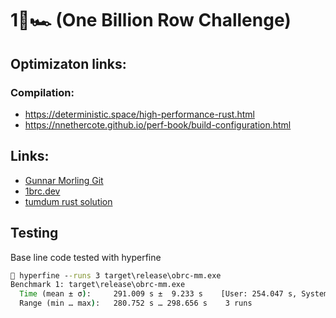 # 1🐝🏎 (One Billion Row Challenge)
## Optimizaton links: 
### Compilation: 
- https://deterministic.space/high-performance-rust.html
- https://nnethercote.github.io/perf-book/build-configuration.html

## Links: 
- [Gunnar Morling Git](https://github.com/gunnarmorling/1brc)
- [1brc.dev](https://1brc.dev/)
- [tumdum rust solution](https://github.com/tumdum/1brc/blob/main/src/main.rs)

## Testing
Base line code tested with hyperfine
```cmd
 hyperfine --runs 3 target\release\obrc-mm.exe
Benchmark 1: target\release\obrc-mm.exe
  Time (mean ± σ):     291.009 s ±  9.233 s    [User: 254.047 s, System: 5.234 s]
  Range (min … max):   280.752 s … 298.656 s    3 runs
```

